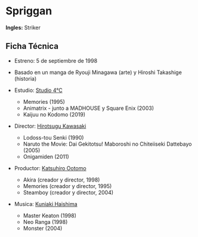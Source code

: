 # Spriggan
**Ingles:** Striker

## Ficha Técnica

- Estreno: 5 de septiembre de 1998

- Basado en un manga de Ryouji Minagawa (arte) y Hiroshi Takashige (historia)

- Estudio: [Studio 4°C](https://anilist.co/studio/13)
    - Memories (1995)
    - Animatrix - junto a MADHOUSE y Square Enix (2003)
    - Kaijuu no Kodomo (2019)

- Director: [Hirotsugu Kawasaki](https://anilist.co/staff/107411)
    - Lodoss-tou Senki (1990)
    - Naruto the Movie: Dai Gekitotsu! Maboroshi no Chiteiiseki Dattebayo (2005)
    - Onigamiden (2011)

- Productor: [Katsuhiro Ootomo](https://anilist.co/staff/96872)
    - Akira (creador y director, 1998)
    - Memories (creador y director, 1995)
    - Steamboy (creador y director, 2004)

- Musica: [Kuniaki Haishima](https://anilist.co/staff/101131/)
    - Master Keaton (1998)
    - Neo Ranga (1998)
    - Monster (2004)